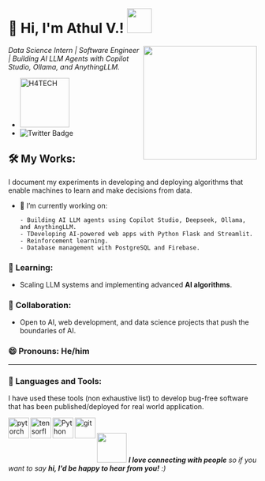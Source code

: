 # 👋 **Hi, I'm Athul V.!** <img src="https://media.giphy.com/media/mGcNjsfWAjY5AEZNw6/giphy.gif" width="50">

<img align='right' src="https://user-images.githubusercontent.com/74038190/212749447-bfb7e725-6987-49d9-ae85-2015e3e7cc41.gif" width="230">

*Data Science Intern | Software Engineer | Building AI LLM Agents with Copilot Studio, Ollama, and AnythingLLM.*


- <img src="https://h4tech.com/assets/h4Log-BhJAdqgR.svg" width="100" alt="H4TECH">
- ![Twitter Badge](https://img.shields.io/twitter/follow/athul?style=social)


## 🛠️ **My Works:**

I document my experiments in developing and deploying algorithms that enable machines to learn and make decisions from data.

- 🔭 I’m currently working on: 

      - Building AI LLM agents using Copilot Studio, Deepseek, Ollama, and AnythingLLM.
      - TDeveloping AI-powered web apps with Python Flask and Streamlit.
      - Reinforcement learning.
      - Database management with PostgreSQL and Firebase.


### 🌱 **Learning:**
- Scaling LLM systems and implementing advanced **AI algorithms**.

### 👯 **Collaboration:**
- Open to AI, web development, and data science projects that push the boundaries of AI.

### 😄 **Pronouns:** He/him

---

### 🔨 Languages and Tools:

I have used these tools (non exhaustive list) to develop bug-free software that has been published/deployed for real world application.

<a href="https://pytorch.org/" target="_blank"> <img align="left" src="https://raw.githubusercontent.com/rahul-jha98/github_readme_icons/main/language_and_tools/square/pytorch/pytorch.svg" alt="pytorch" height="42px"/> </a> 
<a href="https://www.tensorflow.org" target="_blank"> <img align="left" src="https://raw.githubusercontent.com/rahul-jha98/github_readme_icons/main/language_and_tools/square/tensorflow/tensorflow.svg" alt="tensorflow" height="42px"/> </a> 
<a href="https://www.python.org" target="_blank"><img align="left" alt="Python" height ="42px" src="https://raw.githubusercontent.com/rahul-jha98/github_readme_icons/main/language_and_tools/square/python/python.svg"></a>

<a href="https://git-scm.com/" target="_blank"> <img src="https://raw.githubusercontent.com/rahul-jha98/github_readme_icons/main/language_and_tools/square/git-scm/git-scm.svg" align="left" alt="git" height='42px'/> </a>

<br>


<img src="https://media.giphy.com/media/LnQjpWaON8nhr21vNW/giphy.gif" width="60"> <em><b>I love connecting with people</b> so if you want to say <b>hi, I'd be happy to hear from you!</b> :)</em>

